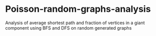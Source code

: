# Poisson-random-graphs-analysis
Analysis of average shortest path and fraction of vertices in a giant component using BFS and DFS on random generated graphs
